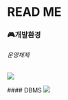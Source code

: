 # READ ME

### 🎮개발환경
###### 운영체제
<P><img src="https://img.shields.io/badge/Windows-0078D6?style=flat-square&logo=Windows&logoColor=white"/></P>
#### DBMS
<img src="https://img.shields.io/badge/MySQL 8.0.29-4479A1?style=flat-square&logo=MySQL&logoColor=white"/>



